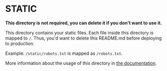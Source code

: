 # STATIC

**This directory is not required, you can delete it if you don't want to use it.**

This directory contains your static files.
Each file inside this directory is mapped to `/`.
Thus, you'd want to delete this README.md before deploying to production.

Example: `/static/robots.txt` is mapped as `/robots.txt`.

More information about the usage of this directory in [the documentation](https://nuxtjs.org/guide/assets#static).
